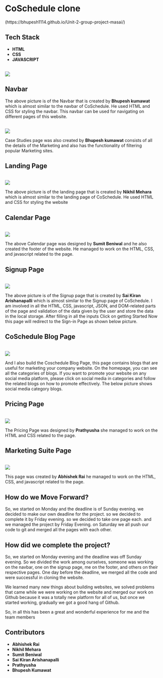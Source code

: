 
# CoSchedule clone
<p>(https://bhupesh1114.github.io/Unit-2-group-project-masai/)
</p>

## Tech Stack

<ul>
<li><b>HTML</b></li>
<li><b>CSS</b></li>
<li><b>JAVASCRIPT</b></li>
</ul>
<br>

<img src="./navbar.jpg">
<br>

## Navbar
<p>The above picture is of the Navbar that is created by <b>Bhupesh kumawat</b> which is almost similar to the navbar of CoSchedule. He used HTML and CSS for styling the navbar. This navbar can be used for navigating on different pages of this website.</p>

<br>
<img src="./case-studies.jpg">
<br>

<p>Case Studies page was also created by <b>Bhupesh kumawat</b> consists of all the details of the Marketing and also has the functionality of filtering popular Marketing sites.</p>


## Landing Page
<br>
<img src="./nikhil.jpg">
<br>
<p>The above picture is of the landing page that is created by <b>Nikhil Mehara</b> which is almost similar to the landing page of CoSchedule. He used HTML and CSS for styling the website</p>

## Calendar Page
<br>
<img src="./calendar.jpg">
<br>


<p>The above Calendar page was designed by <b>Sumit Beniwal</b> and he also created the footer of the website. He managed to work on the HTML, CSS, and javascript related to the page.</p>

## Signup Page
<br>
<img src="./signup.jpg">
<br>



<p>The above picture is of the Signup page that is created by <b>Sai Kiran Arishanapalli</b> which is almost similar to the Signup page of CoSchedule. I am involved in all the HTML, CSS, javascript, JSON, and DOM-related parts of the page and validation of the data given by the user and store the data in the local storage. After filling in all the inputs Click on getting Started Now this page will redirect to the Sign-in Page as shown below picture.</p>

## CoSchedule Blog Page
<br>
<img src="./blog.jpg">
<br>



<p>And I also build the Coschedule Blog Page, this page contains blogs that are useful for marketing your company website. On the homepage, you can see all the categories of blogs. If you want to promote your website on any social media platform, please click on social media in categories and follow the related blogs on how to promote effectively. The below picture shows social media category blogs.</p>

## Pricing Page
<br>
<img src="./pricing.jpg">
<br>



<p>The Pricing Page was designed by <b>Prathyusha</b> she managed to work on the HTML and CSS related to the page.</p>

## Marketing Suite Page
<br>
<img src="./suite.jpg">
<br>



<p>This page was created by <b>Abhishek Rai</b> he managed to work on the HTML, CSS, and javascript related to the page.</p>



## How do we Move Forward?

<p>So, we started on Monday and the deadline is of Sunday evening. we decided to make our own deadline for the project. so we decided to complete it by Friday evening. so we decided to take one page each. and we managed the project by Friday Evening. on Saturday we all push our code to git and merged all the pages with each other.</p>


## How did we complete the project?
<p>So, we started on Monday evening and the deadline was off Sunday evening. So we divided the work among ourselves, someone was working on the navbar, one on the signup page, me on the footer, and others on their respective pages. One day before the deadline, we merged all the code and were successful in cloning the website.</p>

<p>We learned many new things about building websites, we solved problems that came while we were working on the website and merged our work on Github because it was a totally new platform for all of us, but once we started working, gradually we got a good hang of Github.</p>

<p>So, in all this has been a great and wonderful experience for me and the team members</p>

## Contributors

<ul>
<li><b>Abhishek Rai</b></li>
<li><b>Nikhil Mehara</b></li>
<li><b>Sumit Beniwal</b></li>
<li><b>Sai Kiran Arishanapalli</b> </li>
<li><b>Prathyusha</b></li>
<li><b>Bhupesh Kumawat</b></li>
</ul>


